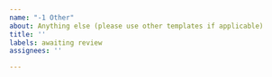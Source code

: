```yaml
---
name: "-1 Other"
about: Anything else (please use other templates if applicable)
title: ''
labels: awaiting review
assignees: ''

---
```


<!-- Do not remove this comment  !!!
	Before making a new issue, please search existing !!!
-->
